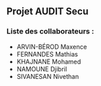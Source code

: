 ## Projet AUDIT Secu

### Liste des collaborateurs : 

- ARVIN-BÉROD Maxence
- FERNANDES Mathias
- KHAJNANE Mohamed
- NAMOUNE Djibril
- SIVANESAN Nivethan
